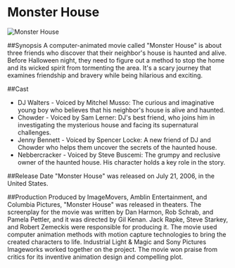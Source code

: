 # Monster House

![Monster House](https://www.google.com/url?sa=i&url=https%3A%2F%2Fwww.sonypictures.com%2Fmovies%2Fmonsterhouse&psig=AOvVaw3tw5HGDLQ2UU5evZbH9fSq&ust=1684500590390000&source=images&cd=vfe&ved=0CBEQjRxqFwoTCOCg7ezz_v4CFQAAAAAdAAAAABAE)

##Synopsis
A computer-animated movie called "Monster House" is about three friends who discover that their neighbor's house is haunted and alive. Before Halloween night, they need to figure out a method to stop the home and its wicked spirit from tormenting the area. It's a scary journey that examines friendship and bravery while being hilarious and exciting.

##Cast
- DJ Walters - Voiced by Mitchel Musso: The curious and imaginative young boy who believes that his neighbor's house is alive and haunted.
- Chowder - Voiced by Sam Lerner: DJ's best friend, who joins him in investigating the mysterious house and facing its supernatural challenges.
- Jenny Bennett - Voiced by Spencer Locke: A new friend of DJ and Chowder who helps them uncover the secrets of the haunted house.
- Nebbercracker - Voiced by Steve Buscemi: The grumpy and reclusive owner of the haunted house. His character holds a key role in the story.

##Release Date
"Monster House" was released on July 21, 2006, in the United States.

##Production
Produced by ImageMovers, Amblin Entertainment, and Columbia Pictures, "Monster House" was released in theaters. The screenplay for the movie was written by Dan Harmon, Rob Schrab, and Pamela Pettler, and it was directed by Gil Kenan. Jack Rapke, Steve Starkey, and Robert Zemeckis were responsible for producing it. The movie used computer animation methods with motion capture technologies to bring the created characters to life. Industrial Light & Magic and Sony Pictures Imageworks worked together on the project. The movie won praise from critics for its inventive animation design and compelling plot.
